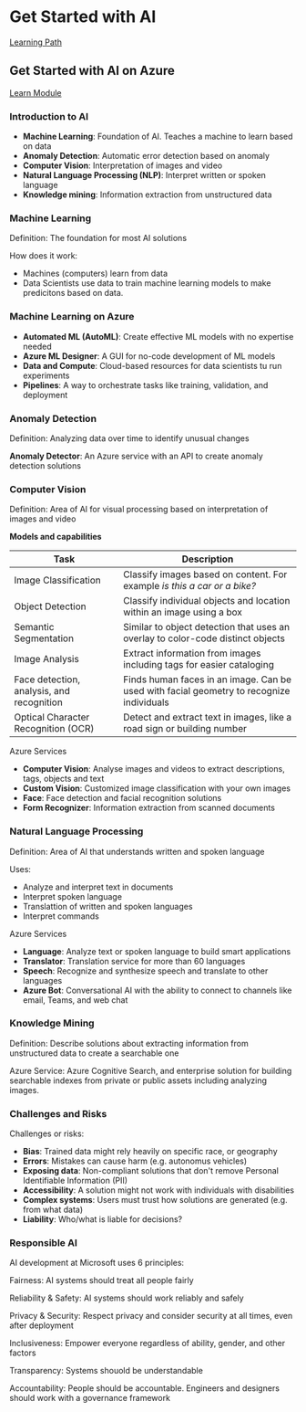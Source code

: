 # Get Started with AI

[Learning Path](https://learn.microsoft.com/training/paths/get-started-with-artificial-intelligence-on-azure/?WT.mc_id=academic-0000-alfredodeza)

## Get Started with AI on Azure

[Learn Module](https://learn.microsoft.com/training/modules/get-started-ai-fundamentals/?WT.mc_id=academic-0000-alfredodeza)

### Introduction to AI

- **Machine Learning**: Foundation of AI. Teaches a machine to learn based on data
- **Anomaly Detection**: Automatic error detection based on anomaly
- **Computer Vision**: Interpretation of images and video
- **Natural Language Processing (NLP)**: Interpret written or spoken language
- **Knowledge mining**: Information extraction from unstructured data

### Machine Learning

Definition: The foundation for most AI solutions

How does it work:

- Machines (computers) learn from data
- Data Scientists use data to train machine learning models to make predicitons based on data.

### Machine Learning on Azure

- **Automated ML (AutoML)**: Create effective ML models with no expertise needed
- **Azure ML Designer**: A GUI for no-code development of ML models
- **Data and Compute**: Cloud-based resources for data scientists tu run experiments
- **Pipelines**: A way to orchestrate tasks like training, validation, and deployment

### Anomaly Detection

Definition: Analyzing data over time to identify unusual changes

**Anomaly Detector**: An Azure service with an API to create anomaly detection solutions

### Computer Vision

Definition: Area of AI for visual processing based on interpretation of images and video

**Models and capabilities**

| Task | Description |
| -    | -           |
| Image Classification | Classify images based on content. For example _is this a car or a bike?_ |
| Object Detection | Classify individual objects and location within an image using a box |
| Semantic Segmentation | Similar to object detection that uses an overlay to color-code distinct objects|
| Image Analysis | Extract information from images including tags for easier cataloging|
| Face detection, analysis, and recognition | Finds human faces in an image. Can be used with facial geometry to recognize individuals|
| Optical Character Recognition (OCR) | Detect and extract text in images, like a road sign or building number|

Azure Services

- **Computer Vision**: Analyse images and videos to extract descriptions, tags, objects and text
- **Custom Vision**: Customized image classification with your own images
- **Face**: Face detection and facial recognition solutions
- **Form Recognizer**: Information extraction from scanned documents

### Natural Language Processing

Definition: Area of AI that understands written and spoken language

Uses:

- Analyze and interpret text in documents
- Interpret spoken language
- Translattion of written and spoken languages
- Interpret commands

Azure Services

- **Language**:  Analyze text or spoken language to build smart applications
- **Translator**: Translation service for more than 60 languages
- **Speech**:  Recognize and synthesize speech and translate to other languages
- **Azure Bot**: Conversational AI with the ability to connect to channels like email, Teams, and web chat


### Knowledge Mining

Definition: Describe solutions about extracting information from unstructured data to create a searchable one

Azure Service: Azure Cognitive Search, and enterprise solution for building searchable indexes from private or public assets including analyzing images.

### Challenges and Risks

Challenges or risks:

- **Bias**: Trained data might rely heavily on specific race, or geography
- **Errors**: Mistakes can cause harm (e.g. autonomus vehicles)
- **Exposing data**: Non-compliant solutions that don't remove Personal Identifiable Information (PII)
- **Accessibility**: A solution might not work with individuals with disabilities
- **Complex systems**: Users must trust how solutions are generated (e.g. from what data)
- **Liability**:  Who/what is liable for decisions?

### Responsible AI

AI development at Microsoft uses 6 principles:

Fairness: AI systems should treat all people fairly

Reliability & Safety: AI systems should work reliably and safely

Privacy & Security: Respect privacy and consider security at all times, even after deployment

Inclusiveness: Empower everyone regardless of ability, gender, and other factors

Transparency: Systems shouold be understandable

Accountability: People should be accountable. Engineers and designers should work with a governance framework
